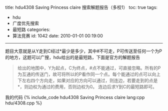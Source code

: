 title: hdu4308 Saving Princess claire 搜索解题报告（多校1）
toc: true
tags:
  - hdu
  - 广度优先搜索
  - 最短路
categories:
  - 算法竞赛
id: 1042
date: 2010-01-01 00:19:00
---

题目大意就是从Y走到C经过\*最少是多少，其中\#不可走，P可传送至任何一个为P的地方，这题可以广搜，hdu给出的是最短路，下面是官方的解题报告

> 给出的地图中，Y为起点，C为终点，\#点不能通过，可直接忽略。所有的P为互通的传送门，故可将所以的P看作同一个点。每个能通过的点可以向上下左右四个方向走，如果对应的方向可以通过，则连边，若要走到的点是\*，则边权为通过的费用，否则边权为0。
> 连边后求Y到C的最短路即可。

我的代码
{% include_code hdu4308 Saving Princess claire lang:cpp hdu/4308.cpp %}
